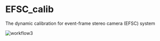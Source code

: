 # EFSC_calib
The dynamic calibration for event-frame stereo camera (EFSC) system


![workflow3](https://github.com/user-attachments/assets/1200a07b-03b4-4597-9e89-3fa219ddc654)

